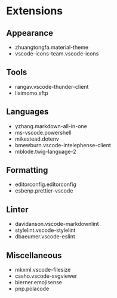 # Extensions

## Appearance

- zhuangtongfa.material-theme
- vscode-icons-team.vscode-icons

## Tools

- rangav.vscode-thunder-client
- liximomo.sftp

## Languages

- yzhang.markdown-all-in-one
- ms-vscode.powershell
- mikestead.dotenv
- bmewburn.vscode-intelephense-client
- mblode.twig-language-2

## Formatting

- editorconfig.editorconfig
- esbenp.prettier-vscode

## Linter

- davidanson.vscode-markdownlint
- stylelint.vscode-stylelint
- dbaeumer.vscode-eslint

## Miscellaneous

- mkxml.vscode-filesize
- cssho.vscode-svgviewer
- bierner.emojisense
- pnp.polacode
